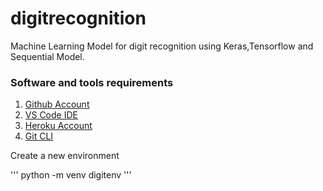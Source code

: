 # digitrecognition
Machine Learning Model for digit recognition using Keras,Tensorflow and Sequential Model.

### Software and tools requirements

1. [Github Account](https://github.com)
2. [VS Code IDE](https://code.visualstudio.com/)
3. [Heroku Account](https://www.heroku.com/)
4. [Git CLI](https://git-scm.com/book/en/v2/Getting-Started-The-Command-Line)


Create a new environment

'''
python -m venv digitenv
'''
